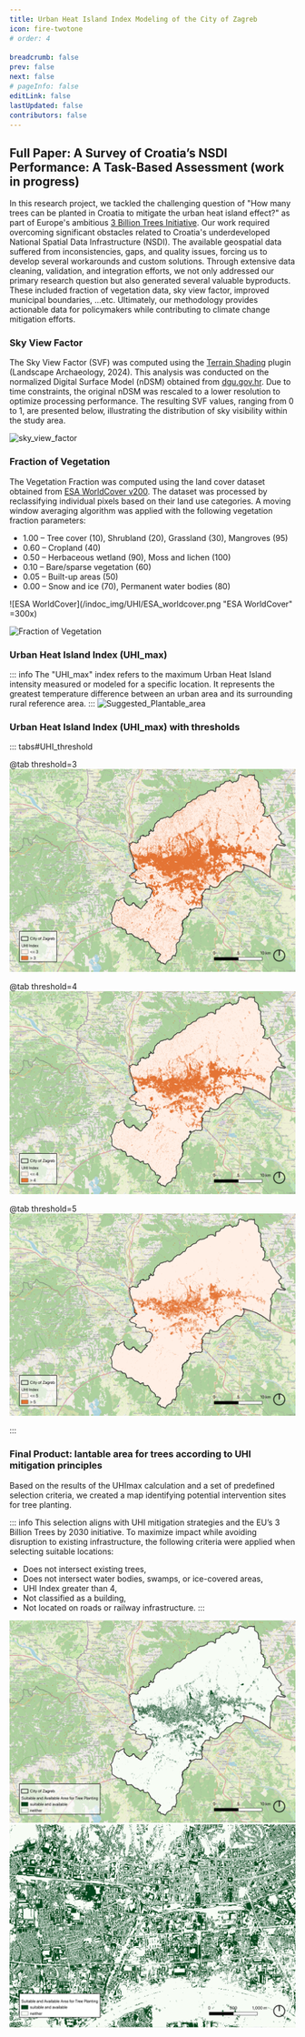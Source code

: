 ```yaml
---
title: Urban Heat Island Index Modeling of the City of Zagreb
icon: fire-twotone
# order: 4

breadcrumb: false
prev: false
next: false
# pageInfo: false
editLink: false
lastUpdated: false
contributors: false
---
```


## Full Paper: A Survey of Croatia’s NSDI Performance: A Task-Based Assessment (work in progress)

In this research project, we tackled the challenging question of "How many trees can be planted in Croatia to mitigate the urban heat island effect?" as part of Europe's ambitious [3 Billion Trees Initiative](https://forest.eea.europa.eu/policy-and-reporting/3-billion-trees). Our work required overcoming significant obstacles related to Croatia's underdeveloped National Spatial Data Infrastructure (NSDI). The available geospatial data suffered from inconsistencies, gaps, and quality issues, forcing us to develop several workarounds and custom solutions. Through extensive data cleaning, validation, and integration efforts, we not only addressed our primary research question but also generated several valuable byproducts. These included fraction of vegetation data, sky view factor, improved municipal boundaries, ...etc. Ultimately, our methodology provides actionable data for policymakers while contributing to climate change mitigation efforts.


### Sky View Factor
The Sky View Factor (SVF) was computed using the [Terrain Shading](https://landscapearchaeology.org/qgis-terrain-shading/) plugin (Landscape Archaeology, 2024). This analysis was conducted on the normalized Digital Surface Model (nDSM) obtained from [dgu.gov.hr](https://dgu.gov.hr/UserDocsImages/dokumenti/Pristup%20informacijama/Podnesi%20zahtjev/OSTALI%20ZAHTJEVI/ZAHTJEV%20-%20PODACI%20nDMP.pdf). Due to time constraints, the original nDSM was rescaled to a lower resolution to optimize processing performance. The resulting SVF values, ranging from 0 to 1, are presented below, illustrating the distribution of sky visibility within the study area.

![sky_view_factor](/indoc_img/UHI/SVF.png "Sky View Factor")

### Fraction of Vegetation
The Vegetation Fraction was computed using the land cover dataset obtained from [ESA WorldCover v200](https://developers.google.com/earth-engine/datasets/catalog/ESA_WorldCover_v200). The dataset was processed by reclassifying individual pixels based on their land use categories. A moving window averaging algorithm was applied with the
following vegetation fraction parameters:
- 1.00 – Tree cover (10), Shrubland (20), Grassland (30), Mangroves (95)
- 0.60 – Cropland (40)
- 0.50 – Herbaceous wetland (90), Moss and lichen (100)
- 0.10 – Bare/sparse vegetation (60)
- 0.05 – Built-up areas (50)
- 0.00 – Snow and ice (70), Permanent water bodies (80)

![ESA WorldCover](/indoc_img/UHI/ESA_worldcover.png "ESA WorldCover" =300x)

![Fraction of Vegetation](/indoc_img/UHI/FoV.png "Fraction of Vegetation") 


### Urban Heat Island Index (UHI_max)
::: info
The "UHI_max" index refers to the maximum Urban Heat Island intensity measured or modeled for a specific location. It represents the greatest temperature difference between an urban area and its surrounding rural reference area.
:::
![Suggested_Plantable_area](/indoc_img/UHI/UHI_max.png "Suggested Plant-able area")

### Urban Heat Island Index (UHI_max) with thresholds
::: tabs#UHI_threshold

@tab threshold=3
![UHI_max_threshold=3](/indoc_img/UHI/UHI_threshold_3.png "UHImax (threshold=3)")

@tab threshold=4
![UHI_max_threshold=4](/indoc_img/UHI/UHI_threshold_4.png "UHImax (threshold=4)")

@tab threshold=5
![UHI_max_threshold=5](/indoc_img/UHI/UHI_threshold_5.png "UHImax (threshold=5)")

:::

### Final Product: lantable area for trees according to UHI mitigation principles
Based on the results of the UHImax calculation and a set of predefined selection criteria, we created a map identifying potential intervention sites for tree planting.

::: info
This selection aligns with UHI mitigation strategies and the EU’s 3 Billion Trees by 2030 initiative. To maximize impact while avoiding disruption to existing infrastructure, the following criteria were applied when selecting suitable locations:
- Does not intersect existing trees,
- Does not intersect water bodies, swamps, or ice-covered areas,
- UHI Index greater than 4,
- Not classified as a building,
- Not located on roads or railway infrastructure.
:::

![Suggested_Plantable_area](/indoc_img/UHI/plantable_area.png "Suggested Plant-able area")
![plantable_zoom_in](/indoc_img/UHI/plantable_zoom_in.png "Suggested Plant-able area (zoomed in)")
